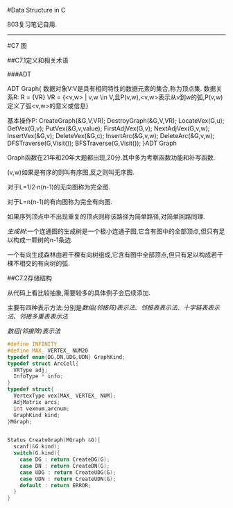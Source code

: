 #Data Structure in C

803复习笔记自用.

----

#C7 图

##C7.1定义和相关术语

###ADT

ADT Graph{
  数据对象V:V是具有相同特性的数据元素的集合,称为顶点集.
  数据关系R:
    R = {VR}
    VR = {<v,w> | v,w \in V,且P(v,w),<v,w>表示从v到w的弧,P(v,w)定义了弧<v,w>的意义或信息}

  基本操作P:
  CreateGraph(&G,V,VR);
  DestroyGraph(&G,V,VR);
  LocateVex(G,u);
  GetVex(G,v);
  PutVex(&G,v,value);
  FirstAdjVex(G,v);
  NextAdjVex(G,v,w);
  InsertVex(&G,v);
  DeleteVex(&G,c);
  InsertArc(&G,v,w);
  DeleteArc(&G,v,w);
  DFSTraverse(G,Visit());
  BFSTraverse(G,Visit());
}ADT Graph

Graph函数在21年和20年大题都出现,20分.其中多为考察函数功能和补写函数.

(v,w)如果是有序的则叫有序图,反之则叫无序图.

对于L=1/2·n(n-1)的无向图称为完全图.

对于L=n(n-1)的有向图称为完全有向图.

如果序列顶点中不出现重复的顶点则称该路径为简单路径,对简单回路同理.

*生成树*:一个连通图的生成树是一个极小连通子图,它含有图中的全部顶点,但只有足以构成一颗树的n-1条边.

一个有向生成森林由若干棵有向树组成,它含有图中全部顶点,但只有足以构成若干棵不相交的有向树的弧.

##C7.2存储结构

从代码上看比较抽象,需要较多的具体例子会后续添加.

主要有四种表示方法:分别是*数组(邻接阵)表示法*、*邻接表表示法*、*十字链表表示法*、*邻接多重表表示法*

*数组(邻接阵)表示法*
```cpp
#define INFINITY
#define MAX_ VERTEX_ NUM20
typedef enum{DG,DN,UDG,UDN} GraphKind;
typedef struct ArcCell{
  VRType adj;
  InfoType * info;
}
typedef struct{
  VertexType vex[MAX_ VERTEX_ NUM];
  AdjMatrix arcs;
  int vexnum,arcnum;
  GraphKind kind;
}MGraph;


Status CreateGraph(MGraph &G){
  scanf(&G.kind);
  switch(G.kind){
    case DG : return CreateDG(G);
    case DN : return CreateDN(G);
    case UDG : return CreateUDG(G);
    case UDN : return CreateUDN(G);
    default : return ERROR;
  }
}
```
